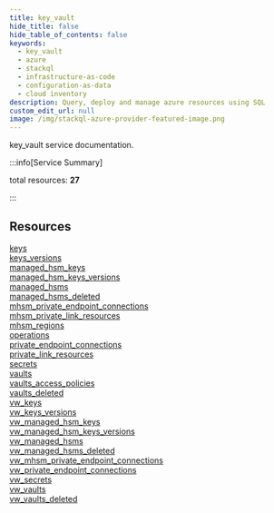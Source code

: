 ```yaml
---
title: key_vault
hide_title: false
hide_table_of_contents: false
keywords:
  - key_vault
  - azure
  - stackql
  - infrastructure-as-code
  - configuration-as-data
  - cloud inventory
description: Query, deploy and manage azure resources using SQL
custom_edit_url: null
image: /img/stackql-azure-provider-featured-image.png
---
```


key_vault service documentation.

:::info[Service Summary]

total resources: __27__  

:::

## Resources
<div class="row">
<div class="providerDocColumn">
<a href="/services/key_vault/keys/">keys</a><br />
<a href="/services/key_vault/keys_versions/">keys_versions</a><br />
<a href="/services/key_vault/managed_hsm_keys/">managed_hsm_keys</a><br />
<a href="/services/key_vault/managed_hsm_keys_versions/">managed_hsm_keys_versions</a><br />
<a href="/services/key_vault/managed_hsms/">managed_hsms</a><br />
<a href="/services/key_vault/managed_hsms_deleted/">managed_hsms_deleted</a><br />
<a href="/services/key_vault/mhsm_private_endpoint_connections/">mhsm_private_endpoint_connections</a><br />
<a href="/services/key_vault/mhsm_private_link_resources/">mhsm_private_link_resources</a><br />
<a href="/services/key_vault/mhsm_regions/">mhsm_regions</a><br />
<a href="/services/key_vault/operations/">operations</a><br />
<a href="/services/key_vault/private_endpoint_connections/">private_endpoint_connections</a><br />
<a href="/services/key_vault/private_link_resources/">private_link_resources</a><br />
<a href="/services/key_vault/secrets/">secrets</a><br />
<a href="/services/key_vault/vaults/">vaults</a>
</div>
<div class="providerDocColumn">
<a href="/services/key_vault/vaults_access_policies/">vaults_access_policies</a><br />
<a href="/services/key_vault/vaults_deleted/">vaults_deleted</a><br />
<a href="/services/key_vault/vw_keys/">vw_keys</a><br />
<a href="/services/key_vault/vw_keys_versions/">vw_keys_versions</a><br />
<a href="/services/key_vault/vw_managed_hsm_keys/">vw_managed_hsm_keys</a><br />
<a href="/services/key_vault/vw_managed_hsm_keys_versions/">vw_managed_hsm_keys_versions</a><br />
<a href="/services/key_vault/vw_managed_hsms/">vw_managed_hsms</a><br />
<a href="/services/key_vault/vw_managed_hsms_deleted/">vw_managed_hsms_deleted</a><br />
<a href="/services/key_vault/vw_mhsm_private_endpoint_connections/">vw_mhsm_private_endpoint_connections</a><br />
<a href="/services/key_vault/vw_private_endpoint_connections/">vw_private_endpoint_connections</a><br />
<a href="/services/key_vault/vw_secrets/">vw_secrets</a><br />
<a href="/services/key_vault/vw_vaults/">vw_vaults</a><br />
<a href="/services/key_vault/vw_vaults_deleted/">vw_vaults_deleted</a>
</div>
</div>